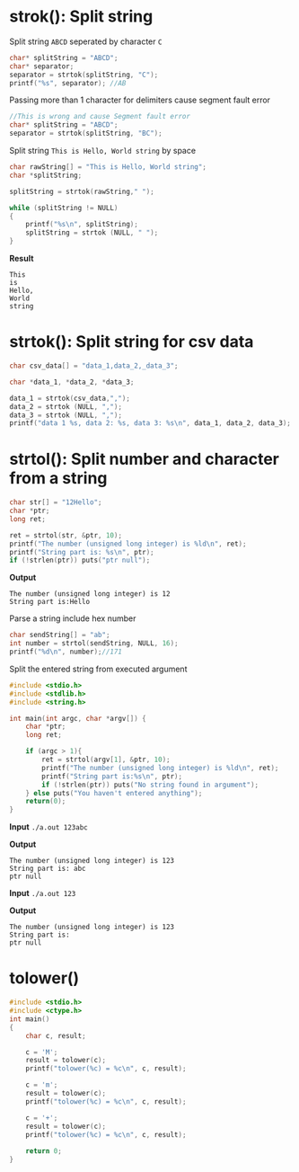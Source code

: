 # strok(): Split string

Split string ``ABCD`` seperated by character ``C``

```cpp
char* splitString = "ABCD";
char* separator;
separator = strtok(splitString, "C");
printf("%s", separator); //AB
```

Passing more than 1 character for delimiters cause segment fault error

```c
//This is wrong and cause Segment fault error
char* splitString = "ABCD";
separator = strtok(splitString, "BC");
```

Split string ``This is Hello, World string`` by space

```cpp
char rawString[] = "This is Hello, World string";
char *splitString;

splitString = strtok(rawString," ");

while (splitString != NULL)
{
    printf("%s\n", splitString);
    splitString = strtok (NULL, " ");
}
```
**Result**

```
This
is
Hello,
World
string
```

# strtok(): Split string for csv data

```c
char csv_data[] = "data_1,data_2,_data_3";

char *data_1, *data_2, *data_3;

data_1 = strtok(csv_data,",");
data_2 = strtok (NULL, ",");
data_3 = strtok (NULL, ",");
printf("data 1 %s, data 2: %s, data 3: %s\n", data_1, data_2, data_3);
```

# strtol(): Split number and character from a string 

```c
char str[] = "12Hello";
char *ptr;
long ret;

ret = strtol(str, &ptr, 10);
printf("The number (unsigned long integer) is %ld\n", ret);
printf("String part is: %s\n", ptr);
if (!strlen(ptr)) puts("ptr null");
```

**Output**

```
The number (unsigned long integer) is 12
String part is:Hello
```

Parse a string include hex number

```c
char sendString[] = "ab";
int number = strtol(sendString, NULL, 16);
printf("%d\n", number);//171
```

Split the entered string from executed argument

```c
#include <stdio.h>
#include <stdlib.h>
#include <string.h>

int main(int argc, char *argv[]) {
    char *ptr;
    long ret;

    if (argc > 1){
        ret = strtol(argv[1], &ptr, 10);
        printf("The number (unsigned long integer) is %ld\n", ret);
        printf("String part is:%s\n", ptr);
        if (!strlen(ptr)) puts("No string found in argument");
    } else puts("You haven't entered anything");   
    return(0);
}
```
**Input** ``./a.out 123abc``

**Output**

```
The number (unsigned long integer) is 123
String part is: abc
ptr null
```

**Input** ``./a.out 123``

**Output**

```
The number (unsigned long integer) is 123
String part is:
ptr null
```

# tolower()

```c
#include <stdio.h>
#include <ctype.h>
int main()
{
    char c, result;

    c = 'M';
    result = tolower(c);
    printf("tolower(%c) = %c\n", c, result);

    c = 'm';
    result = tolower(c);
    printf("tolower(%c) = %c\n", c, result);

    c = '+';
    result = tolower(c);
    printf("tolower(%c) = %c\n", c, result);
    
    return 0;
}
```

